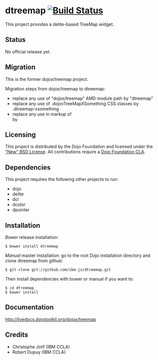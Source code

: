 # dtreemap [![Build Status](https://travis-ci.org/ibm-js/dtreemap.png?branch=master)](https://travis-ci.org/ibm-js/dtreemap)

This project provides a delite-based TreeMap widget.

## Status

No official release yet.

## Migration

This is the former dojox/treemap project.

Migration steps from dojox/treemap to dtreemap:

* replace any use of "dojox/treemap" AMD module path by "dtreemap"
* replace any use of .dojoxTreeMapXSomething CSS classes by .dtreemap-xsomething
* replace any use in markup of <div data-dojo-type="dojox/treemap/TreeMap" data-dojo-props="store: mystore"></div> by <d-treemap store="mystore"><d-treemap>

## Licensing

This project is distributed by the Dojo Foundation and licensed under the ["New" BSD License](./LICENSE).
All contributions require a [Dojo Foundation CLA](http://dojofoundation.org/about/claForm).

## Dependencies

This project requires the following other projects to run:
 * dojo
 * delite
 * dcl
 * dcolor
 * dpointer

## Installation

_Bower_ release installation:

    $ bower install dtreemap

_Manual_ master installation: go to the root Dojo installation directory and clone dtreemap from github:

    $ git clone git://github.com/ibm-js/dtreemap.git

Then install dependencies with bower or manual if you want to:

	$ cd dtreemap
	$ bower install

## Documentation

http://livedocs.dojotoolkit.org/dojox/treemap

## Credits

* Christophe Jolif (IBM CCLA)
* Robert Dupuy (IBM CCLA)

